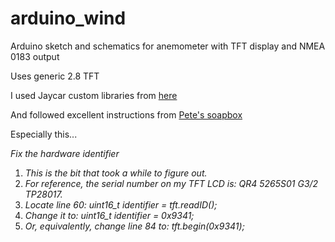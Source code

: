 # arduino_wind
Arduino sketch and schematics for anemometer with TFT display and NMEA 0183 output

Uses generic 2.8 TFT

I used Jaycar custom libraries from [here](http://blog.ylett.com/2017/01/playing-with-jaycar-28-tft-lcd-touch.html)

And followed excellent instructions from [Pete's soapbox](http://blog.ylett.com/2017/01/playing-with-jaycar-28-tft-lcd-touch.html)

Especially this...

_Fix the hardware identifier_
1. _This is the bit that took a while to figure out._
2. _For reference, the serial number on my TFT LCD is: QR4 5265S01 G3/2 TP28017._
3. _Locate line 60:  uint16_t identifier = tft.readID();_
4. _Change it to:  uint16_t identifier = 0x9341;_
5. _Or, equivalently, change line 84 to: tft.begin(0x9341);_






